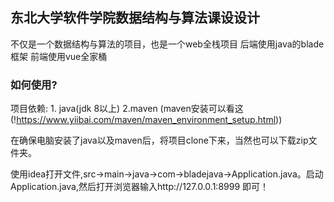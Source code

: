 ## 东北大学软件学院数据结构与算法课设设计

不仅是一个数据结构与算法的项目，也是一个web全栈项目
后端使用java的blade框架
前端使用vue全家桶

### 如何使用?
项目依赖: 1. java(jdk 8以上)   2.maven (maven安装可以看这(!https://www.yiibai.com/maven/maven_environment_setup.html))

在确保电脑安装了java以及maven后，将项目clone下来，当然也可以下载zip文件夹。

使用idea打开文件,src->main->java->com->bladejava->Application.java。启动Application.java,然后打开浏览器输入http://127.0.0.1:8999 即可！
